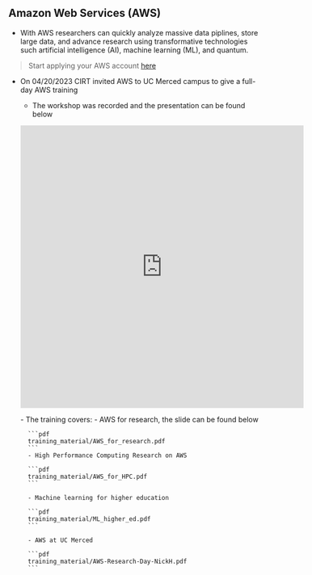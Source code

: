 ## Amazon Web Services (AWS) <!-- {docsify-ignore} -->
- With AWS researchers can quickly analyze massive data piplines, store large data, and advance research using transformative technologies such artificial intelligence (AI), machine learning (ML), and quantum.
> Start applying your AWS account [here](https://ucmerced.service-now.com/servicehub?id=public_kb_article&sys_id=760c043b1ba760543a003112cd4bcbb0&form_id=e2725c884f4f46002f3bd49f0310c7b7)

- On 04/20/2023 CIRT invited AWS to UC Merced campus to give a full-day AWS training
    - The workshop was recorded and the presentation can be found below
    <p align='center'>
    <iframe width="560" height="560" src="https://www.youtube.com/embed/WGsIEZOAtmM?si=Kc3frOhNrGqfGFp1&rel=0" title="YouTube video player" frameborder="0" allow="accelerometer; autoplay; clipboard-write; encrypted-media; gyroscope; picture-in-picture; web-share" allowfullscreen></iframe>
    </p>
    - The training covers:
        - AWS for research, the slide can be found below
        
        ```pdf
        training_material/AWS_for_research.pdf
        ```
        - High Performance Computing Research on AWS

        ```pdf
        training_material/AWS_for_HPC.pdf
        ```

        - Machine learning for higher education

        ```pdf
        training_material/ML_higher_ed.pdf
        ```

        - AWS at UC Merced
        
        ```pdf
        training_material/AWS-Research-Day-NickH.pdf
        ```



